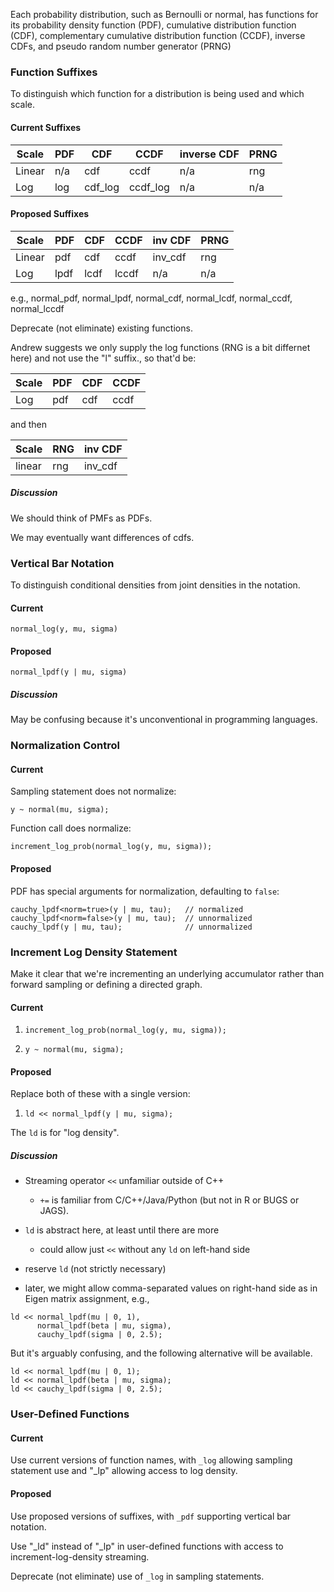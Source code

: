 Each probability distribution, such as Bernoulli or normal, has functions for its probability density function (PDF), cumulative distribution function (CDF), complementary cumulative distribution function (CCDF), inverse CDFs, and pseudo random number generator (PRNG)

### Function Suffixes

To distinguish which function for a distribution is being used and which scale.

#### Current Suffixes

Scale | PDF   | CDF     | CCDF     | inverse CDF | PRNG 
------|-------|---------|----------|-------------|------
Linear| n/a   | cdf     | ccdf     |    n/a      | rng   
Log   | log   | cdf_log | ccdf_log |    n/a      | n/a

#### Proposed Suffixes

Scale | PDF   | CDF  | CCDF  | inv CDF    | PRNG
------|-------|------|-------|------------|-------
Linear| pdf   | cdf  | ccdf  | inv_cdf    | rng
Log   | lpdf  | lcdf | lccdf | n/a        | n/a

e.g., normal_pdf, normal_lpdf, normal_cdf, normal_lcdf, normal_ccdf, normal_lccdf

Deprecate (not eliminate) existing functions.

Andrew suggests we only supply the log functions (RNG is a bit differnet here) and not use the "l" suffix., so that'd be: 

Scale | PDF   | CDF  | CCDF  |
------|-------|------|-------|
Log   |  pdf  |  cdf |  ccdf |

and then

Scale  | RNG | inv CDF
-------|-----|--------
linear | rng | inv_cdf

##### Discussion

We should think of PMFs as PDFs.

We may eventually want differences of cdfs.  


### Vertical Bar Notation

To distinguish conditional densities from joint densities in the notation.

#### Current

`normal_log(y, mu, sigma)`

#### Proposed

`normal_lpdf(y | mu, sigma)`

##### Discussion

May be confusing because it's unconventional in programming languages.


### Normalization Control

#### Current 

Sampling statement does not normalize:
```
y ~ normal(mu, sigma);
```

Function call does normalize:
```
increment_log_prob(normal_log(y, mu, sigma));
```

#### Proposed

PDF has special arguments for normalization, defaulting to `false`:

```
cauchy_lpdf<norm=true>(y | mu, tau);   // normalized
cauchy_lpdf<norm=false>(y | mu, tau);  // unnormalized
cauchy_lpdf(y | mu, tau);              // unnormalized
```


### Increment Log Density Statement

Make it clear that we're incrementing an underlying accumulator rather than forward sampling or defining a directed graph.

#### Current

1.  `increment_log_prob(normal_log(y, mu, sigma));`

1.  `y ~ normal(mu, sigma);`

#### Proposed

Replace both of these with a single version:

1.  `ld << normal_lpdf(y | mu, sigma);`

The `ld` is for "log density".

##### Discussion

* Streaming operator `<<` unfamiliar outside of C++
    * `+=` is familiar from C/C++/Java/Python (but not in R or BUGS or JAGS).

* `ld` is abstract here, at least until there are more
    * could allow just `<<` without any `ld` on left-hand side

* reserve `ld` (not strictly necessary)

* later, we might allow comma-separated values on right-hand side as in Eigen matrix assignment, e.g.,
```
ld << normal_lpdf(mu | 0, 1), 
      normal_lpdf(beta | mu, sigma), 
      cauchy_lpdf(sigma | 0, 2.5);
```
But it's arguably confusing, and the following alternative will be available.
```
ld << normal_lpdf(mu | 0, 1);
ld << normal_lpdf(beta | mu, sigma);
ld << cauchy_lpdf(sigma | 0, 2.5);
```


### User-Defined Functions

#### Current

Use current versions of function names, with `_log` allowing sampling statement use and "_lp" allowing access to log density.

#### Proposed

Use proposed versions of suffixes, with `_pdf` supporting vertical bar notation.

Use "_ld" instead of "_lp" in user-defined functions with access to increment-log-density streaming.

Deprecate (not eliminate) use of `_log` in sampling statements.